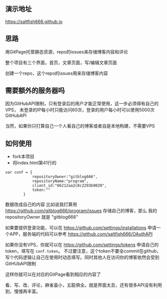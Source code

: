 ## 演示地址
https://saltfish666.github.io

## 思路

用GitPage托管静态资源，repo的issues来存储博客内容和评论

整个项目有三个界面，首页，文章页面，写/编辑文章页面

创建一个repo，这个repo的issues用来存储博客内容

## 需要额外的服务器吗
因为GitHubAPI限制，只有登录后的用户才能正常使用，这一步必须得有自己的VPS，
未登录的IP每小时只能访问60次，登录的用户每小时可以使用5000次GitHubAPI

当然，如果你只打算自己一个人看自己的博客或者自是本地构建，不需要VPS

## 如何使用

- fork本项目
- 将index.html第41行的
```
var conf = {
            repositoryOwner:"gitblog666",
            repositoryName:"program",
            client_id:"66212aa2c8c2293b9020",
            token:""
        }
```
数据改成自己的内容
比如说我打算用 https://github.com/gitblog666/program/issues 存储自己的博客，那么
我的 repositoryOwner 就是 "gitblog666"


如果要提供登录功能，可以在  https://github.com/settings/installations 申请一个APP，服务端的代码可以参考
https://github.com/saltfish666/OAuthAPI

如果你没有VPS，你就可以在 https://github.com/settings/tokens 申请自己的token，填写在 `conf.token`。
不过要注意，这个token不要全commit在github，写个代码逻辑让自己在使用时动态填写。同时其他人在访问你的博客依然会受到
GitHUbAPI限制


这样你就可以在对应的GitPage看到相应的内容了


看、写、改、评论，麻雀虽小，五脏俱全。就是界面太丑，还有很多API没有利用到，慢慢再丰富。